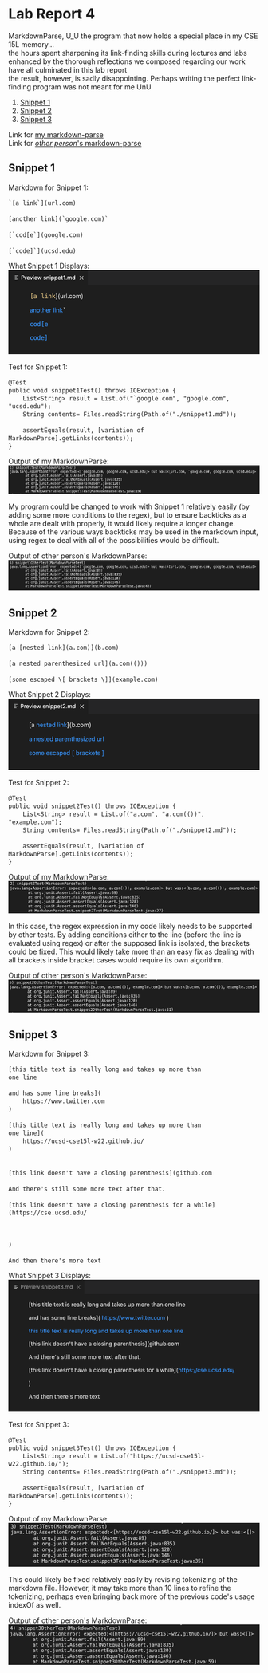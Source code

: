 # Lab Report 4
MarkdownParse, U_U the program that now holds a special place in my CSE 15L memory...<br/>
the hours spent sharpening its link-finding skills during lectures and labs enhanced by the thorough reflections we composed regarding our work have all culminated in this lab report<br/>
the result, however, is sadly disappointing. Perhaps writing the perfect link-finding program was not meant for me UnU

1. [Snippet 1](#snippet-1)
2. [Snippet 2](#snippet-2)
3. [Snippet 3](#snippet-3)

Link for [my markdown-parse](https://github.com/Starnaphie/markdown-parse)<br/>
Link for [*other person*'s markdown-parse](https://github.com/atruong39/markdown-parse)

## <a name="snippet-1"></a> Snippet 1
Markdown for Snippet 1:
```
`[a link`](url.com)

[another link](`google.com)`

[`cod[e`](google.com)

[`code]`](ucsd.edu)
```

What Snippet 1 Displays:
![Snippet 1 Preview](photos/lr4/snippet1-expected.png)

Test for Snippet 1:
```
@Test
public void snippet1Test() throws IOException {
    List<String> result = List.of("`google.com", "google.com", "ucsd.edu");
    String contents= Files.readString(Path.of("./snippet1.md"));

    assertEquals(result, [variation of MarkdownParse].getLinks(contents));
}
```

Output of my MarkdownParse:
![Snippet 1 My Result](photos/lr4/snippet1-resultM.png)

My program could be changed to work with Snippet 1 relatively easily (by adding some more conditions to the regex), but to ensure backticks as a whole are dealt with properly, it would likely require a longer change. Because of the various ways backticks may be used in the markdown input, using regex to deal with all of the possibilities would be difficult. 

Output of other person's MarkdownParse:
![Snippet 1 Other Result](photos/lr4/snippet1-resultO.png)

## <a name="snippet-2"></a> Snippet 2
Markdown for Snippet 2:
```
[a [nested link](a.com)](b.com)

[a nested parenthesized url](a.com(()))

[some escaped \[ brackets \]](example.com)
```
What Snippet 2 Displays:
![Snippet 2 Preview](photos/lr4/snippet2-expected.png)

Test for Snippet 2:
```
@Test
public void snippet2Test() throws IOException {
    List<String> result = List.of("a.com", "a.com(())", "example.com");
    String contents= Files.readString(Path.of("./snippet2.md"));

    assertEquals(result, [variation of MarkdownParse].getLinks(contents));
}
```

Output of my MarkdownParse:
![Snippet 2 My Result](photos/lr4/snippet2-resultM.png)

In this case, the regex expression in my code likely needs to be supported by other tests. By adding conditions either to the line (before the line is evaluated using regex) or after the supposed link is isolated, the brackets could be fixed. This would likely take more than an easy fix as dealing with all brackets inside bracket cases would require its own algorithm.

Output of other person's MarkdownParse:
![Snippet 2 Other Result](photos/lr4/snippet2-resultO.png)

## <a name="snippet-3"></a> Snippet 3
Markdown for Snippet 3:
```
[this title text is really long and takes up more than 
one line

and has some line breaks](
    https://www.twitter.com
)

[this title text is really long and takes up more than 
one line](
    https://ucsd-cse15l-w22.github.io/
)


[this link doesn't have a closing parenthesis](github.com

And there's still some more text after that.

[this link doesn't have a closing parenthesis for a while](https://cse.ucsd.edu/



)

And then there's more text
```

What Snippet 3 Displays:
![Snippet 3 Preview](photos/lr4/snippet3-expected.png)

Test for Snippet 3:
```
@Test
public void snippet3Test() throws IOException {
    List<String> result = List.of("https://ucsd-cse15l-w22.github.io/");
    String contents= Files.readString(Path.of("./snippet3.md"));

    assertEquals(result, [variation of MarkdownParse].getLinks(contents));
}
```

Output of my MarkdownParse:
![Snippet 3 My Result](photos/lr4/snippet3-resultM.png)

This could likely be fixed relatively easily by revising tokenizing of the markdown file. However, it may take more than 10 lines to refine the tokenizing, perhaps even bringing back more of the previous code's usage indexOf as well. 

Output of other person's MarkdownParse:
![Snippet 3 Other Result](photos/lr4/snippet3-resultO.png)
